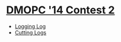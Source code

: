# [DMOPC '14 Contest 2](http://www.dmoj.ca/contest/dmopc14c2)

* [Logging Log](http://www.dmoj.ca/problem/dmopc14c2p1)
* [Cutting Logs](http://www.dmoj.ca/problem/dmopc14c2p2)
